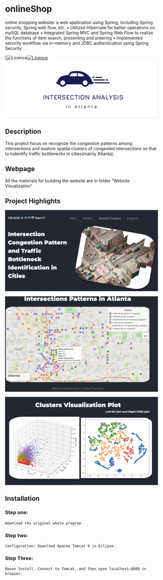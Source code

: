 # onlineShop
online shopping website: a web application using Spring, including Spring security, Spring web flow, etc.
•	Utilized Hibernate for better operations on mySQL database 
•	Integrated Spring MVC and Spring Web Flow to realize the functions of item search, presenting and ordering 
•	Implemented security workflow via in-memory and JDBC authentication using Spring Security 

[![Licence](https://img.shields.io/badge/Language-JavaScript+Python-brightgreen)[![Licence](https://img.shields.io/badge/license-GPL--3.0-blue.svg)](https://github.com/XinzeWang/Intersection-Analysis/raw/master/LICENSE) 
![title_logo](https://github.com/XinzeWang/Intersection-Analysis/raw/master/readme-resource/logo.png)

## Description
This project focus on recognize the congestion patterns among intersections and explore spatila clusters of congested intersecitons so that to indentify traffic bottlenecks in cities(mainly Atlanta).

## Webpage

All the materials for building the website are in folder "Website Visualization"

## Project Highlights
 ![image1](https://github.com/XinzeWang/Intersection-Analysis/raw/master/readme-resource/screen1.png)
 
 ![image2](https://github.com/XinzeWang/Intersection-Analysis/raw/master/readme-resource/screen2.png)
 
 ![image3](https://github.com/XinzeWang/Intersection-Analysis/raw/master/readme-resource/screen3.png)

## Installation
### Step one:
    Download the original whole program
    

### Step two:
    Configuration: Download Apache Tomcat 9 in Eclipse.

### Step Three:
    Maven Install. Connect to Tomcat, and then open localhost:8080 in browser.

